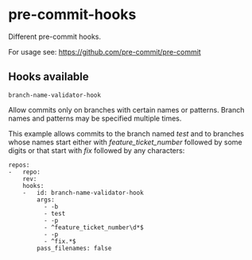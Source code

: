 # pre-commit-hooks

Different pre-commit hooks.

For usage see: https://github.com/pre-commit/pre-commit

## Hooks available

`branch-name-validator-hook`

Allow commits only on branches with certain names or patterns. Branch names and patterns may be specified multiple times.

This example allows commits to the branch named _test_ and to branches whose names start either with _feature\_ticket\_number_ followed by some digits or that start with _fix_ followed by any characters:

```
repos:
-   repo: 
    rev: 
    hooks:
    -   id: branch-name-validator-hook
        args:
          - -b
          - test
          - -p
          - ^feature_ticket_number\d*$
          - -p
          - ^fix.*$
        pass_filenames: false
```